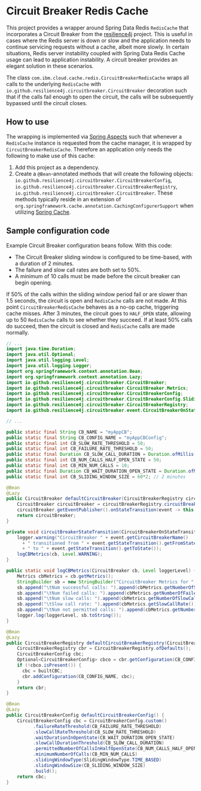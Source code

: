 # Circuit Breaker Redis Cache
This project provides a wrapper around Spring Data Redis `RedisCache` that incorporates a Circuit Breaker from the [resilience4j](https://github.com/resilience4j/resilience4j) project. This is useful in cases where the Redis server is down or slow and the application needs to continue servicing requests without a cache, albeit more slowly. In certain situations, Redis server instability coupled with Spring Data Redis Cache usage can lead to application instability. A circuit breaker provides an elegant solution in these scenarios.

The class `com.ibm.cloud.cache.redis.CircuitBreakerRedisCache` wraps all calls to the underlying `RedisCache` with `io.github.resilience4j.circuitbreaker.CircuitBreaker` decoration such that if the calls fail enough to open the circuit, the calls will be subsequently bypassed until the circuit closes. 

## How to use
The wrapping is implemented via [Spring Aspects](https://docs.spring.io/spring/docs/current/spring-framework-reference/core.html#aop-atconfigurable) such that whenever a `RedisCache` instance is requested from the cache manager, it is wrapped by `CircuitBreakerRedisCache`. Therefore an application only needs the following to make use of this cache:
1. Add this project as a dependency.
2. Create a `@Bean`-annotated methods that will create the following objects: `io.github.resilience4j.circuitbreaker.CircuitBreakerConfig`, `io.github.resilience4j.circuitbreaker.CircuitBreakerRegistry`, `io.github.resilience4j.circuitbreaker.CircuitBreaker`. These methods typically reside in an extension of `org.springframework.cache.annotation.CachingConfigurerSupport` when utilizing [Spring Cache](https://spring.io/guides/gs/caching/).

## Sample configuration code
Example Circuit Breaker configuration beans follow. With this code:
- The Circuit Breaker sliding window is configured to be time-based, with a duration of 2 minutes. 
- The failure and slow call rates are both set to 50%.
- A minimum of 10 calls must be made before the circuit breaker can begin opening.

If 50% of the calls within the sliding window period fail or are slower than 1.5 seconds, the circuit is open and `RedisCache` calls are not made. At this point `CircuitBreakerRedisCache` behaves as a no-op cache, triggering cache misses. After 3 minutes, the circuit goes to `HALF_OPEN` state, allowing up to 50 `RedisCache` calls to see whether they succeed. If at least 50% calls do succeed, then the circuit is closed and `RedisCache` calls are made normally.

```java
// ...
import java.time.Duration;
import java.util.Optional;
import java.util.logging.Level;
import java.util.logging.Logger;
import org.springframework.context.annotation.Bean;
import org.springframework.context.annotation.Lazy;
import io.github.resilience4j.circuitbreaker.CircuitBreaker;
import io.github.resilience4j.circuitbreaker.CircuitBreaker.Metrics;
import io.github.resilience4j.circuitbreaker.CircuitBreakerConfig;
import io.github.resilience4j.circuitbreaker.CircuitBreakerConfig.SlidingWindowType;
import io.github.resilience4j.circuitbreaker.CircuitBreakerRegistry;
import io.github.resilience4j.circuitbreaker.event.CircuitBreakerOnStateTransitionEvent;

// ...

public static final String CB_NAME = "myAppCB";
public static final String CB_CONFIG_NAME = "myAppCBConfig";
public static final int CB_SLOW_RATE_THRESHOLD = 50;
public static final int CB_FAILURE_RATE_THRESHOLD = 50;
public static final Duration CB_SLOW_CALL_DURATION = Duration.ofMillis(1500); // 1.5 secs
public static final int CB_NUM_CALLS_HALF_OPEN_STATE = 50;
public static final int CB_MIN_NUM_CALLS = 10;
public static final Duration CB_WAIT_DURATION_OPEN_STATE = Duration.ofMillis(3*60*1000); // 3 minutes
public static final int CB_SLIDING_WINDOW_SIZE = 60*2; // 2 minutes

@Bean
@Lazy
public CircuitBreaker defaultCircuitBreaker(CircuitBreakerRegistry circuitBreakerRegistry) {
    CircuitBreaker circuitBreaker = circuitBreakerRegistry.circuitBreaker(CB_NAME, CB_CONFIG_NAME);
    circuitBreaker.getEventPublisher().onStateTransition(event -> this.circuitBreakerStateTransition(event, circuitBreaker));
    return circuitBreaker;
}

private void circuitBreakerStateTransition(CircuitBreakerOnStateTransitionEvent event, CircuitBreaker cb) {
    logger.warning("CircuitBreaker " + event.getCircuitBreakerName() 
      + " transitioned from " + event.getStateTransition().getFromState() 
      + " to " + event.getStateTransition().getToState());
    logCBMetrics(cb, Level.WARNING);
}

public static void logCBMetrics(CircuitBreaker cb, Level loggerLevel) {
    Metrics cbMetrics = cb.getMetrics();
    StringBuilder sb = new StringBuilder("CircuitBreaker Metrics for " + cb + ":\n");
    sb.append("\tNum successful calls: ").append(cbMetrics.getNumberOfSuccessfulCalls()).append("\n");
    sb.append("\tNum failed calls: ").append(cbMetrics.getNumberOfFailedCalls()).append("\n");
    sb.append("\tNum slow calls: ").append(cbMetrics.getNumberOfSlowCalls()).append("\n");
    sb.append("\tSlow call rate: ").append(cbMetrics.getSlowCallRate()).append("\n");
    sb.append("\tNum not permitted calls: ").append(cbMetrics.getNumberOfNotPermittedCalls()).append("\n");
    logger.log(loggerLevel, sb.toString());
}

@Bean
@Lazy
public CircuitBreakerRegistry defaultCircuitBreakerRegistry(CircuitBreakerConfig builtCBC) {
    CircuitBreakerRegistry cbr = CircuitBreakerRegistry.ofDefaults();
    CircuitBreakerConfig cbc;
    Optional<CircuitBreakerConfig> cbco = cbr.getConfiguration(CB_CONFIG_NAME);
    if (!cbco.isPresent()) {
      cbc = builtCBC;
      cbr.addConfiguration(CB_CONFIG_NAME, cbc);
    }
    return cbr;
}

@Bean
@Lazy
public CircuitBreakerConfig defaultCircuitBreakerConfig() {
    CircuitBreakerConfig cbc = CircuitBreakerConfig.custom()
          .failureRateThreshold(CB_FAILURE_RATE_THRESHOLD)
          .slowCallRateThreshold(CB_SLOW_RATE_THRESHOLD)
          .waitDurationInOpenState(CB_WAIT_DURATION_OPEN_STATE)
          .slowCallDurationThreshold(CB_SLOW_CALL_DURATION)
          .permittedNumberOfCallsInHalfOpenState(CB_NUM_CALLS_HALF_OPEN_STATE)
          .minimumNumberOfCalls(CB_MIN_NUM_CALLS)
          .slidingWindowType(SlidingWindowType.TIME_BASED)
          .slidingWindowSize(CB_SLIDING_WINDOW_SIZE)
          .build();
    return cbc;
}
```
